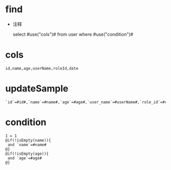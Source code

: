 find
===
* 注释

	select #use("cols")# from user where #use("condition")#

cols
===

	id,name,age,userName,roleId,date

updateSample
===

	`id`=#id#,`name`=#name#,`age`=#age#,`user_name`=#userName#,`role_id`=#roleId#,`date`=#date#

condition
===

	1 = 1
	@if(!isEmpty(name)){
	 and `name`=#name#
	@}
	@if(!isEmpty(age)){
	 and `age`=#age#
	@}